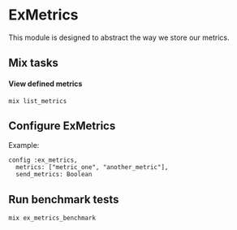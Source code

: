 # ExMetrics

This module is designed to abstract the way we store our metrics.

## Mix tasks
#### View defined metrics
`mix list_metrics`

## Configure ExMetrics
Example:
```
config :ex_metrics,
  metrics: ["metric_one", "another_metric"],
  send_metrics: Boolean
```

## Run benchmark tests
`mix ex_metrics_benchmark`